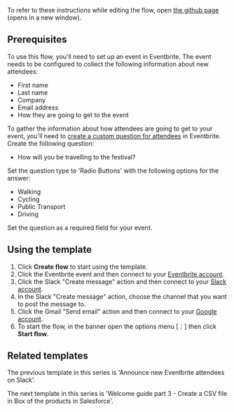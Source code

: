 To refer to these instructions while editing the flow, open [the github page](https://github.com/ot4i/app-connect-templates/blob/master/resources/markdown/Announce%20new%20Eventbrite%20attendees%20on%20Slack%20and%20send%20a%20voucher_instructions.md) (opens in a new window).


## Prerequisites

To use this flow, you'll need to set up an event in Eventbrite. The event needs to be configured to collect the following information about new attendees:
* First name
* Last name
* Company
* Email address
* How they are going to get to the event

To gather the information about how attendees are going to get to your event, you'll need to [create a custom question for attendees](https://www.eventbrite.com/support/articles/en_US/How_To/how-to-create-custom-questions-for-attendees) in Eventbrite. Create the following question:
* How will you be travelling to the festival?

Set the question type to 'Radio Buttons' with the following options for the answer:
* Walking
* Cycling
* Public Transport
* Driving

Set the question as a required field for your event.

## Using the template

1. Click **Create flow** to start using the template.
1. Click the Eventbrite event and then connect to your [Eventbrite account](https://www.ibm.com/docs/en/app-connect/cloud?topic=apps-eventbrite).
1. Click the Slack "Create message" action and then connect to your [Slack account](https://www.ibm.com/docs/en/app-connect/cloud?topic=apps-slack).
1. In the Slack "Create message" action, choose the channel that you want to post the message to.
1. Click the Gmail "Send email" action and then connect to your [Google account](https://www.ibm.com/docs/en/app-connect/cloud?topic=apps-gmail).
1. To start the flow, in the banner open the options menu [&#8942;] then click **Start flow**.

## Related templates

The previous template in this series is 'Announce new Eventbrite attendees on Slack'.

The next template in this series is 'Welcome guide part 3 - Create a CSV file in Box of the products in Salesforce'.
